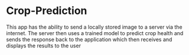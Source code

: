 # Crop-Prediction


This app has the ability to send a locally stored image to a server via the internet.
The server then uses a trained model to predict crop health and sends the response back
to the application which then receives and displays the results to the user

